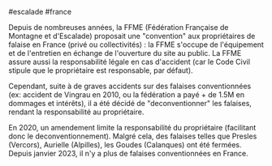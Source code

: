 #escalade #france

Depuis de nombreuses années, la FFME (Fédération Française de Montagne et d'Escalade) proposait une "convention" aux propriétaires de falaise en France (privé ou collectivités) : la FFME s'occupe de l'équipement et de l'entretien en échange de l'ouverture du site au public. La FFME assure aussi la responsabilité légale en cas d'accident (car le Code Civil stipule que le propriétaire est responsable, par défaut).

Cependant, suite à de graves accidents sur des falaises conventionnées (ex: accident de Vingrau en 2010, ou la fédération a payé + de 1.5M en dommages et intérêts), il a été décidé de "deconventionner" les falaises, rendant la responsabilité au propriétaire.

En 2020, un amendement limite la responsabilité du propriétaire (facilitant donc le deconventionnement). Malgré cela, des falaises telles que Presles (Vercors), Aurielle (Alpilles), les Goudes (Calanques) ont été fermées. Depuis janvier 2023, il n'y a plus de falaises conventionnées en France.